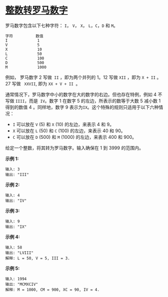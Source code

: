 # [整数转罗马数字](https://leetcode-cn.com/problems/integer-to-roman/)

 罗马数字包含以下七种字符： `I`， `V`， `X`， `L`，`C`，`D` 和 `M`。 

```
字符          数值
I             1
V             5
X             10
L             50
C             100
D             500
M             1000
```

例如， 罗马数字 2 写做` II` ，即为两个并列的 1。12 写做 `XII` ，即为 `X + II` 。 27 写做 ` XXVII`, 即为 `XX + V + II `。

通常情况下，罗马数字中小的数字在大的数字的右边。但也存在特例，例如 4 不写做 `IIII`，而是` IV`。数字 1 在数字 5 的左边，所表示的数等于大数 5 减小数 1 得到的数值 4 。同样地，数字 9 表示为`IX`。这个特殊的规则只适用于以下六种情况：

* `I` 可以放在 `V` (5) 和 `X` (10) 的左边，来表示 4 和 9。
* `X` 可以放在 `L` (50) 和 `C` (100) 的左边，来表示 40 和 90。 
* `C` 可以放在 `D` (500) 和 `M` (1000) 的左边，来表示 400 和 900。

给定一个整数，将其转为罗马数字。输入确保在 1 到 3999 的范围内。

 **示例 1:** 

```
输入: 3
输出: "III"
```

 **示例 2:** 

```
输入: 4
输出: "IV"
```

 **示例 3:** 

```
输入: 9
输出: "IX"
```

 **示例 4:** 

```
输入: 58
输出: "LVIII"
解释: L = 50, V = 5, III = 3.
```

 **示例 5:** 

```
输入: 1994
输出: "MCMXCIV"
解释: M = 1000, CM = 900, XC = 90, IV = 4.
```
